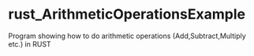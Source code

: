 # rust_ArithmeticOperationsExample
Program showing how to do arithmetic operations (Add,Subtract,Multiply etc.) in RUST

